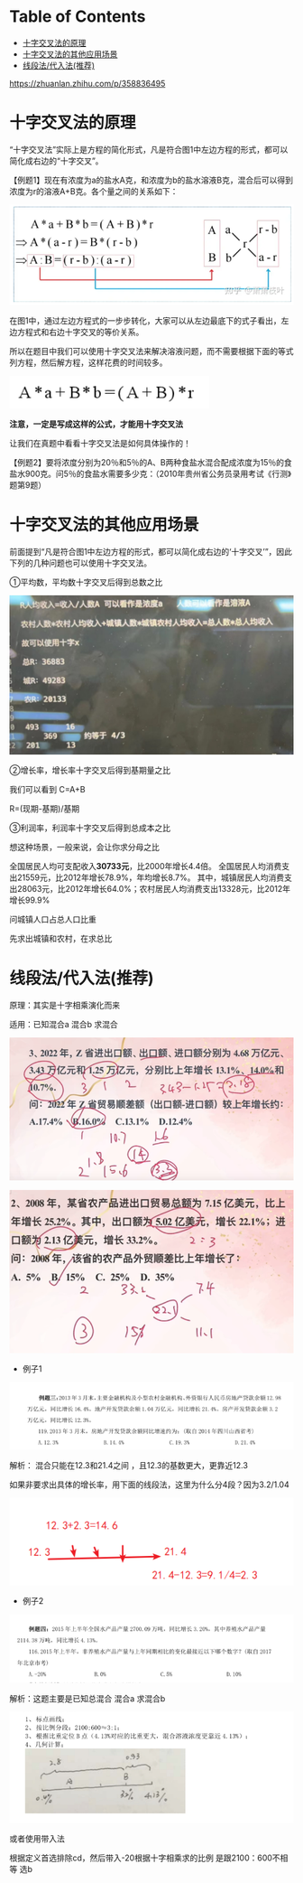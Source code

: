 # Table of Contents

* [十字交叉法的原理](#十字交叉法的原理)
* [十字交叉法的其他应用场景](#十字交叉法的其他应用场景)
* [线段法/代入法(推荐)](#线段法代入法推荐)


https://zhuanlan.zhihu.com/p/358836495



# 十字交叉法的原理

“十字交叉法”实际上是方程的简化形式，凡是符合图1中左边方程的形式，都可以简化成右边的“十字交叉”。

【例题1】现在有浓度为a的盐水A克，和浓度为b的盐水溶液B克，混合后可以得到浓度为r的溶液A+B克。各个量之间的关系如下：

![image-20231114203554111](.images/image-20231114203554111.png)

在图1中，通过左边方程式的一步步转化，大家可以从左边最底下的式子看出，左边方程式和右边十字交叉的等价关系。

所以在题目中我们可以使用十字交叉法来解决溶液问题，而不需要根据下面的等式列方程，然后解方程，这样花费的时间较多。

![image-20231114203608526](.images/image-20231114203608526.png)

**注意，一定是写成这样的公式，才能用十字交叉法**



让我们在真题中看看十字交叉法是如何具体操作的！

【例题2】要将浓度分别为20％和5％的A、B两种食盐水混合配成浓度为15％的食盐水900克。问5％的食盐水需要多少克：（2010年贵州省公务员录用考试《行测》题第9题）

# 十字交叉法的其他应用场景

前面提到“凡是符合图1中左边方程的形式，都可以简化成右边的‘十字交叉’”，因此下列的几种问题也可以使用十字交叉法。

①平均数，平均数十字交叉后得到总数之比

![image-20231114204034143](.images/image-20231114204034143.png)

②增长率，增长率十字交叉后得到基期量之比

我们可以看到 C=A+B

R=(现期-基期)/基期

③利润率，利润率十字交叉后得到总成本之比



想这种场景，一般来说，会让你求分母之比

全国居民人均可支配收入**30733元**，比2000年增长4.4倍。 全国居民人均消费支出21559元，比2012年增长78.9%，年均增长8.7%。 其中，城镇居民人均消费支出28063元，比2012年增长64.0%；农村居民人均消费支出13328元，比2012年增长99.9%

问城镇人口占总人口比重

先求出城镇和农村，在求总比

# 线段法/代入法(推荐)

原理：其实是十字相乘演化而来

适用：已知混合a 混合b  求混合

![image-20231213215748232](.images/image-20231213215748232.png)



![image-20231213220025082](.images/image-20231213220025082.png)





+ 例子1

![image-20230803080752397](.images/image-20230803080752397.png)

解析： 混合只能在12.3和21.4之间 ，且12.3的基数更大，更靠近12.3

如果非要求出具体的增长率，用下面的线段法，这里为什么分4段？因为3.2/1.04

![image-20230803080947817](.images/image-20230803080947817.png)

+ 例子2

![image-20230803080647538](.images/image-20230803080647538.png)

解析：这题主要是已知总混合 混合a 求混合b

![image-20230803082215002](.images/image-20230803082215002.png)

或者使用带入法

 根据定义首选排除cd，然后带入-20根据十字相乘求的比例 是跟2100：600不相等 选b

